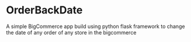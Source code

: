 # OrderBackDate

A simple  BigCommerce app 
build using python flask framework 
to change the date of any order of any store in the bigcommerce
